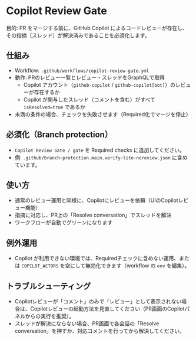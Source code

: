# Copilot Review Gate

目的: PR をマージする前に、GitHub Copilot によるコードレビューが存在し、その指摘（スレッド）が解決済みであることを必須化します。

## 仕組み
- Workflow: `.github/workflows/copilot-review-gate.yml`
- 動作: PRのレビュー一覧とレビュー・スレッドをGraphQLで取得
  - Copilot アカウント（`github-copilot` / `github-copilot[bot]`）のレビューが存在するか
  - Copilot が関与したスレッド（コメントを含む）がすべて `isResolved=true` であるか
- 未満の条件の場合、チェックを失敗させます（Required化でマージを停止）
  

## 必須化（Branch protection）
- `Copilot Review Gate / gate` を Required checks に追加してください。
- 例: `.github/branch-protection.main.verify-lite-noreview.json` に含めています。

## 使い方
- 通常のレビュー運用と同様に、Copilotにレビューを依頼（UIのCopilotレビュー機能）
- 指摘に対応し、PR上の「Resolve conversation」でスレッドを解決
- ワークフローが自動でグリーンになります

## 例外運用
- Copilot が利用できない環境では、Requiredチェックに含めない運用、または `COPILOT_ACTORS` を空にして無効化できます（workflow の `env` を編集）。

## トラブルシューティング
- Copilotレビューが「コメント」のみで「レビュー」として表示されない場合は、Copilotレビューの起動方法を見直してください（PR画面のCopilotパネルからの実行を推奨）。
- スレッドが解決にならない場合、PR画面で各会話の「Resolve conversation」を押すか、対応コメントを行ってから解決してください。
